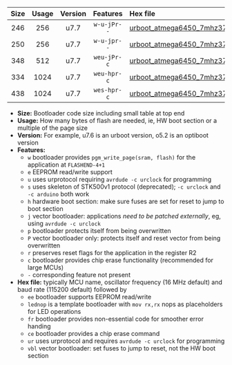 |Size|Usage|Version|Features|Hex file|
|:-:|:-:|:-:|:-:|:--|
|246|256|u7.7|`w-u-jPr--`|[urboot_atmega6450_7mhz3728_57600bps_lednop_ur_vbl.hex](https://raw.githubusercontent.com/stefanrueger/urboot.hex/main/mcus/atmega6450/fcpu_7mhz3728/57600_bps/urboot_atmega6450_7mhz3728_57600bps_lednop_ur_vbl.hex)|
|250|256|u7.7|`w-u-jpr--`|[urboot_atmega6450_7mhz3728_57600bps_lednop_fr_ur_vbl.hex](https://raw.githubusercontent.com/stefanrueger/urboot.hex/main/mcus/atmega6450/fcpu_7mhz3728/57600_bps/urboot_atmega6450_7mhz3728_57600bps_lednop_fr_ur_vbl.hex)|
|348|512|u7.7|`weu-jPr-c`|[urboot_atmega6450_7mhz3728_57600bps_ee_lednop_fr_ce_ur_vbl.hex](https://raw.githubusercontent.com/stefanrueger/urboot.hex/main/mcus/atmega6450/fcpu_7mhz3728/57600_bps/urboot_atmega6450_7mhz3728_57600bps_ee_lednop_fr_ce_ur_vbl.hex)|
|334|1024|u7.7|`weu-hpr-c`|[urboot_atmega6450_7mhz3728_57600bps_ee_lednop_fr_ce_ur.hex](https://raw.githubusercontent.com/stefanrueger/urboot.hex/main/mcus/atmega6450/fcpu_7mhz3728/57600_bps/urboot_atmega6450_7mhz3728_57600bps_ee_lednop_fr_ce_ur.hex)|
|438|1024|u7.7|`wes-hpr-c`|[urboot_atmega6450_7mhz3728_57600bps_ee_lednop_fr_ce.hex](https://raw.githubusercontent.com/stefanrueger/urboot.hex/main/mcus/atmega6450/fcpu_7mhz3728/57600_bps/urboot_atmega6450_7mhz3728_57600bps_ee_lednop_fr_ce.hex)|

- **Size:** Bootloader code size including small table at top end
- **Usage:** How many bytes of flash are needed, ie, HW boot section or a multiple of the page size
- **Version:** For example, u7.6 is an urboot version, o5.2 is an optiboot version
- **Features:**
  + `w` bootloader provides `pgm_write_page(sram, flash)` for the application at `FLASHEND-4+1`
  + `e` EEPROM read/write support
  + `u` uses urprotocol requiring `avrdude -c urclock` for programming
  + `s` uses skeleton of STK500v1 protocol (deprecated); `-c urclock` and `-c arduino` both work
  + `h` hardware boot section: make sure fuses are set for reset to jump to boot section
  + `j` vector bootloader: applications *need to be patched externally*, eg, using `avrdude -c urclock`
  + `p` bootloader protects itself from being overwritten
  + `P` vector bootloader only: protects itself and reset vector from being overwritten
  + `r` preserves reset flags for the application in the register R2
  + `c` bootloader provides chip erase functionality (recommended for large MCUs)
  + `-` corresponding feature not present
- **Hex file:** typically MCU name, oscillator frequency (16 MHz default) and baud rate (115200 default) followed by
  + `ee` bootloader supports EEPROM read/write
  + `lednop` is a template bootloader with `mov rx,rx` nops as placeholders for LED operations
  + `fr` bootloader provides non-essential code for smoother error handing
  + `ce` bootloader provides a chip erase command
  + `ur` uses urprotocol and requires `avrdude -c urclock` for programming
  + `vbl` vector bootloader: set fuses to jump to reset, not the HW boot section
